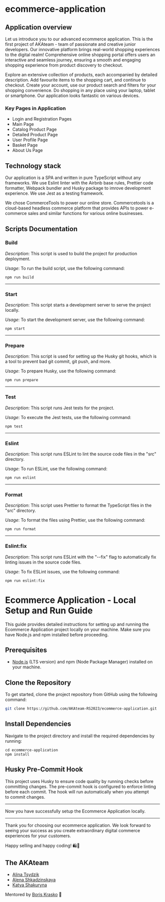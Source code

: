 # ecommerce-application

## Application overview

Let us introduce you to our advanced ecommerce application. This is the first project of AKAteam - team of passionate and creative junior developers.
Our innovative platform brings real-world shopping experiences to the digital realm! Comprehensive online shopping portal offers users an interactive and seamless journey, ensuring a smooth and engaging shopping experience from product discovery to checkout.

Explore an extensive collection of products, each accompanied by detailed description. Add favourite items to the shopping cart, and continue to checkout. Create your account, use our product search and filters for your shopping convenience. Do shopping in any place using your laptop, tablet or smartphone. Our application looks fantastic on various devices.

### Key Pages in Application

- Login and Registration Pages
- Main Page
- Catalog Product Page
- Detailed Product Page
- User Profile Page
- Basket Page
- About Us Page

## Technology stack

Our application is a SPA and written in pure TypeScript without any frameworks. We use Eslint linter with the Airbnb base rules, Prettier code formatter, Webpack bundler and Husky package to imrove development experience. We use Jest as a testing framework.

We chose CommerceTools to power our online store. Commercetools is a cloud-based headless commerce platform that provides APIs to power e-commerce sales and similar functions for various online businesses.

## Scripts Documentation

### Build

*Description*: This script is used to build the project for production deployment.

*Usage*: To run the build script, use the following command:
```
npm run build
```

---

### Start

*Description*: This script starts a development server to serve the project locally.

*Usage*: To start the development server, use the following command:
```
npm start
```

---

### Prepare

*Description*: This script is used for setting up the Husky git hooks, which is a tool to prevent bad git commit, git push, and more.

*Usage*: To prepare Husky, use the following command:
```
npm run prepare
```

---

### Test

*Description*: This script runs Jest tests for the project.

*Usage*: To execute the Jest tests, use the following command:
```
npm test
```

---

### Eslint

*Description*: This script runs ESLint to lint the source code files in the "src" directory.

*Usage*: To run ESLint, use the following command:
```
npm run eslint
```

---

### Format

*Description*: This script uses Prettier to format the TypeScript files in the "src" directory.

*Usage*: To format the files using Prettier, use the following command:
```
npm run format
```

---

### Eslint:fix

*Description*: This script runs ESLint with the "--fix" flag to automatically fix linting issues in the source code files.

*Usage*: To fix ESLint issues, use the following command:
```
npm run eslint:fix
```
# Ecommerce Application - Local Setup and Run Guide

This guide provides detailed instructions for setting up and running the Ecommerce Application project locally on your machine. Make sure you have Node.js and npm installed before proceeding.

## Prerequisites

- [Node.js](https://nodejs.org/en/) (LTS version) and npm (Node Package Manager) installed on your machine.

## Clone the Repository

To get started, clone the project repository from GitHub using the following command:

```bash
git clone https://github.com/AKAteam-RS2023/ecommerce-application.git
```
## Install Dependencies

Navigate to the project directory and install the required dependencies by running:
```
cd ecommerce-application
npm install
```

## Husky Pre-Commit Hook

This project uses Husky to ensure code quality by running checks before committing changes. The pre-commit hook is configured to enforce linting before each commit. The hook will run automatically when you attempt to commit changes.

---
Now you have successfully setup the Ecommerce Application locally.

---
Thank you for choosing our ecommerce application. We look forward to seeing your success as you create extraordinary digital commerce experiences for your customers.

Happy selling and happy coding! 🛍🚀

## The AKAteam 
- [Alina Tsydzik](https://github.com/AlinaTsydzik)
- [Alena Shkadzinskaya](https://github.com/alenzija)
- [Katya Shakuryna](https://github.com/ShEP-JS)

Mentored by [Boris Krasko](https://github.com/boriskrasko) 💪

